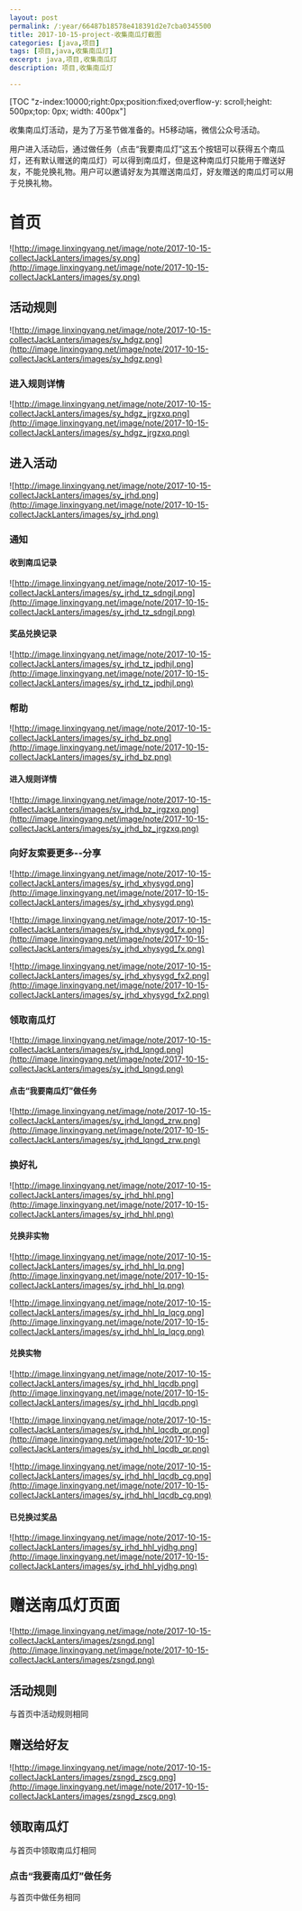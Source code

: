 ```yaml
---
layout: post
permalink: /:year/66487b18578e418391d2e7cba0345500
title: 2017-10-15-project-收集南瓜灯截图
categories: [java,项目]
tags: [项目,java,收集南瓜灯]
excerpt: java,项目,收集南瓜灯
description: 项目,收集南瓜灯

---
```


[TOC "z-index:10000;right:0px;position:fixed;overflow-y: scroll;height: 500px;top: 0px; width: 400px"]

收集南瓜灯活动，是为了万圣节做准备的。H5移动端，微信公众号活动。

用户进入活动后，通过做任务（点击“我要南瓜灯”这五个按钮可以获得五个南瓜灯，还有默认赠送的南瓜灯）可以得到南瓜灯，但是这种南瓜灯只能用于赠送好友，不能兑换礼物。用户可以邀请好友为其赠送南瓜灯，好友赠送的南瓜灯可以用于兑换礼物。


# 首页 #

![http://image.linxingyang.net/image/note/2017-10-15-collectJackLanters/images/sy.png](http://image.linxingyang.net/image/note/2017-10-15-collectJackLanters/images/sy.png)

## 活动规则 ##

![http://image.linxingyang.net/image/note/2017-10-15-collectJackLanters/images/sy_hdgz.png](http://image.linxingyang.net/image/note/2017-10-15-collectJackLanters/images/sy_hdgz.png)


### 进入规则详情 ###

![http://image.linxingyang.net/image/note/2017-10-15-collectJackLanters/images/sy_hdgz_jrgzxq.png](http://image.linxingyang.net/image/note/2017-10-15-collectJackLanters/images/sy_hdgz_jrgzxq.png)

## 进入活动 ##

![http://image.linxingyang.net/image/note/2017-10-15-collectJackLanters/images/sy_jrhd.png](http://image.linxingyang.net/image/note/2017-10-15-collectJackLanters/images/sy_jrhd.png)

### 通知 ###

#### 收到南瓜记录 ####

![http://image.linxingyang.net/image/note/2017-10-15-collectJackLanters/images/sy_jrhd_tz_sdngjl.png](http://image.linxingyang.net/image/note/2017-10-15-collectJackLanters/images/sy_jrhd_tz_sdngjl.png)

#### 奖品兑换记录 ####

![http://image.linxingyang.net/image/note/2017-10-15-collectJackLanters/images/sy_jrhd_tz_jpdhjl.png](http://image.linxingyang.net/image/note/2017-10-15-collectJackLanters/images/sy_jrhd_tz_jpdhjl.png)

### 帮助 ###

![http://image.linxingyang.net/image/note/2017-10-15-collectJackLanters/images/sy_jrhd_bz.png](http://image.linxingyang.net/image/note/2017-10-15-collectJackLanters/images/sy_jrhd_bz.png)

#### 进入规则详情 ####

![http://image.linxingyang.net/image/note/2017-10-15-collectJackLanters/images/sy_jrhd_bz_jrgzxq.png](http://image.linxingyang.net/image/note/2017-10-15-collectJackLanters/images/sy_jrhd_bz_jrgzxq.png)

### 向好友索要更多--分享 ###

![http://image.linxingyang.net/image/note/2017-10-15-collectJackLanters/images/sy_jrhd_xhysygd.png](http://image.linxingyang.net/image/note/2017-10-15-collectJackLanters/images/sy_jrhd_xhysygd.png)

![http://image.linxingyang.net/image/note/2017-10-15-collectJackLanters/images/sy_jrhd_xhysygd_fx.png](http://image.linxingyang.net/image/note/2017-10-15-collectJackLanters/images/sy_jrhd_xhysygd_fx.png)

![http://image.linxingyang.net/image/note/2017-10-15-collectJackLanters/images/sy_jrhd_xhysygd_fx2.png](http://image.linxingyang.net/image/note/2017-10-15-collectJackLanters/images/sy_jrhd_xhysygd_fx2.png)

### 领取南瓜灯 ###

![http://image.linxingyang.net/image/note/2017-10-15-collectJackLanters/images/sy_jrhd_lqngd.png](http://image.linxingyang.net/image/note/2017-10-15-collectJackLanters/images/sy_jrhd_lqngd.png)

#### 点击“我要南瓜灯”做任务 ####

![http://image.linxingyang.net/image/note/2017-10-15-collectJackLanters/images/sy_jrhd_lqngd_zrw.png](http://image.linxingyang.net/image/note/2017-10-15-collectJackLanters/images/sy_jrhd_lqngd_zrw.png)

### 换好礼 ###

![http://image.linxingyang.net/image/note/2017-10-15-collectJackLanters/images/sy_jrhd_hhl.png](http://image.linxingyang.net/image/note/2017-10-15-collectJackLanters/images/sy_jrhd_hhl.png)

#### 兑换非实物 ####

![http://image.linxingyang.net/image/note/2017-10-15-collectJackLanters/images/sy_jrhd_hhl_lq.png](http://image.linxingyang.net/image/note/2017-10-15-collectJackLanters/images/sy_jrhd_hhl_lq.png)

![http://image.linxingyang.net/image/note/2017-10-15-collectJackLanters/images/sy_jrhd_hhl_lq_lqcg.png](http://image.linxingyang.net/image/note/2017-10-15-collectJackLanters/images/sy_jrhd_hhl_lq_lqcg.png)

#### 兑换实物 ####

![http://image.linxingyang.net/image/note/2017-10-15-collectJackLanters/images/sy_jrhd_hhl_lqcdb.png](http://image.linxingyang.net/image/note/2017-10-15-collectJackLanters/images/sy_jrhd_hhl_lqcdb.png)

![http://image.linxingyang.net/image/note/2017-10-15-collectJackLanters/images/sy_jrhd_hhl_lqcdb_qr.png](http://image.linxingyang.net/image/note/2017-10-15-collectJackLanters/images/sy_jrhd_hhl_lqcdb_qr.png)

![http://image.linxingyang.net/image/note/2017-10-15-collectJackLanters/images/sy_jrhd_hhl_lqcdb_cg.png](http://image.linxingyang.net/image/note/2017-10-15-collectJackLanters/images/sy_jrhd_hhl_lqcdb_cg.png)

#### 已兑换过奖品 ####

![http://image.linxingyang.net/image/note/2017-10-15-collectJackLanters/images/sy_jrhd_hhl_yjdhg.png](http://image.linxingyang.net/image/note/2017-10-15-collectJackLanters/images/sy_jrhd_hhl_yjdhg.png)


# 赠送南瓜灯页面 #

![http://image.linxingyang.net/image/note/2017-10-15-collectJackLanters/images/zsngd.png](http://image.linxingyang.net/image/note/2017-10-15-collectJackLanters/images/zsngd.png)

## 活动规则 ##

与首页中活动规则相同

## 赠送给好友 ##
![http://image.linxingyang.net/image/note/2017-10-15-collectJackLanters/images/zsngd_zscg.png](http://image.linxingyang.net/image/note/2017-10-15-collectJackLanters/images/zsngd_zscg.png)

## 领取南瓜灯 ##

与首页中领取南瓜灯相同

### 点击“我要南瓜灯”做任务 ###

与首页中做任务相同
